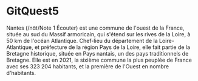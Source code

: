 # GitQuest5

Nantes (/nɑ̃t/Note 1 Écouter) est une commune de l'ouest de la France, située au sud du Massif armoricain, qui s'étend sur les rives de la Loire, à 50 km de l'océan Atlantique. Chef-lieu du département de la Loire-Atlantique, et préfecture de la région Pays de la Loire, elle fait partie de la Bretagne historique, située en Pays nantais, un des pays traditionnels de Bretagne. Elle est en 2021, la sixième commune la plus peuplée de France avec ses 323 204 habitants, et la première de l'Ouest en nombre d'habitants. 
